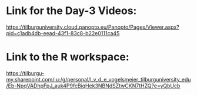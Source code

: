 # Link for the Day-3 Videos:

https://tilburguniversity.cloud.panopto.eu/Panopto/Pages/Viewer.aspx?pid=c1adb4db-eead-43f1-83c8-b22e0111ca45

# Link to the R workspace:
https://tilburgu-my.sharepoint.com/:u:/g/personal/l_v_d_e_vogelsmeier_tilburguniversity_edu/Eb-NpqVADhpFpJ_auk4P9fcBiqHek3NBNdSZtwCKN7tHZQ?e=yQbUcb
